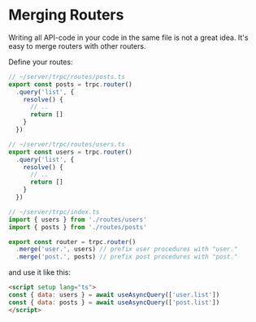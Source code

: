 # Merging Routers

Writing all API-code in your code in the same file is not a great idea. It's easy to merge routers with other routers.

Define your routes:

```ts
// ~/server/trpc/routes/posts.ts
export const posts = trpc.router()
  .query('list', {
    resolve() {
      // ..
      return []
    }
  })
```

```ts
// ~/server/trpc/routes/users.ts
export const users = trpc.router()
  .query('list', {
    resolve() {
      // ..
      return []
    }
  })
```

```ts
// ~/server/trpc/index.ts
import { users } from './routes/users'
import { posts } from './routes/posts'

export const router = trpc.router()
  .merge('user.', users) // prefix user procedures with "user."
  .merge('post.', posts) // prefix post procedures with "post."
```

and use it like this:

```html
<script setup lang="ts">
const { data: users } = await useAsyncQuery(['user.list'])
const { data: posts } = await useAsyncQuery(['post.list'])
</script>
```
